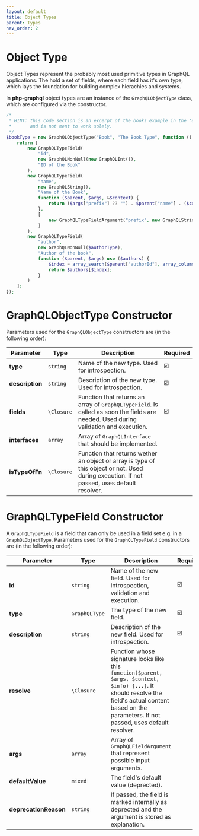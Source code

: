 ```yaml
---
layout: default
title: Object Types
parent: Types
nav_order: 2
---
```

# Object Type
Object Types represent the probably most used primitive types in GraphQL applications. The hold a set of fields, 
where each field has it's own type, which lays the foundation for building complex hierachies and systems.

In **php-graphql** object types are an instance of the `GraphQLObjectType` class, which are configured via the constructor.

```php
/*
 * HINT: this code section is an excerpt of the books example in the 'examples/' folder
 *       and is not ment to work solely.
 */
$bookType = new GraphQLObjectType("Book", "The Book Type", function () use (&$authorType, &$bookCategoryType, &$authors, &$bookType, &$books) {
    return [
        new GraphQLTypeField(
            "id",
            new GraphQLNonNull(new GraphQLInt()),
            "ID of the Book"
        ),
        new GraphQLTypeField(
            "name",
            new GraphQLString(),
            "Name of the Book",
            function ($parent, $args, &$context) {
                return ($args["prefix"] ?? "") . $parent["name"] . ($context["addOn"] ?? "");
            },
            [
                new GraphQLTypeFieldArgument("prefix", new GraphQLString())
            ]
        ),
        new GraphQLTypeField(
            "author",
            new GraphQLNonNull($authorType),
            "Author of the book",
            function ($parent, $args) use ($authors) {
                $index = array_search($parent["authorId"], array_column($authors, 'id'));
                return $authors[$index];
            }
        )
    ];
});
```

# GraphQLObjectType Constructor
Parameters used for the `GraphQLObjectType` constructors are (in the following order):


| Parameter | Type | Description | Required |
| --- | --- | --- | --- |
| **type** | `string` | Name of the new type. Used for introspection. | ☑️ |
| **description** | `string` | Description of the new type. Used for introspection. | ☑️ |
| **fields** | `\Closure` | Function that returns an array of `GraphQLTypeField`. Is called as soon the fields are needed. Used during validation and execution. | ☑️ |
| **interfaces** | `array` | Array of `GraphQLInterface` that should be implemented. |  |
| **isTypeOfFn** | `\Closure` | Function that returns wether an object or array is type of this object or not. Used during execution. If not passed, uses default resolver. |  |

# GraphQLTypeField Constructor
A `GraphQLTypeField` is a field that can only be used in a field set e.g. in a `GraphQLObjectType`. 
Parameters used for the `GraphQLTypeField` constructors are (in the following order):

| Parameter | Type | Description | Required |
| --- | --- | --- | --- |
| **id** | `string` | Name of the new field. Used for introspection, validation and execution. | ☑️ |
| **type** | `GraphQLType` | The type of the new field. | ☑️ |
| **description** | `string` | Description of the new field. Used for introspection. | ☑️ |
| **resolve** | `\Closure` | Function whose signature looks like this ```function($parent, $args, $context, $info) {...}```. It should resolve the field's actual content based on the parameters. If not passed, uses default resolver. | ️ |
| **args** | `array` | Array of `GraphQLFieldArgument` that represent possible input arguments. |  |
| **defaultValue** | `mixed` | The field's default value (deprected). |  |
| **deprecationReason** | `string` | If passed, the field is marked internally as deprected and the argument is stored as explanation. |  |
